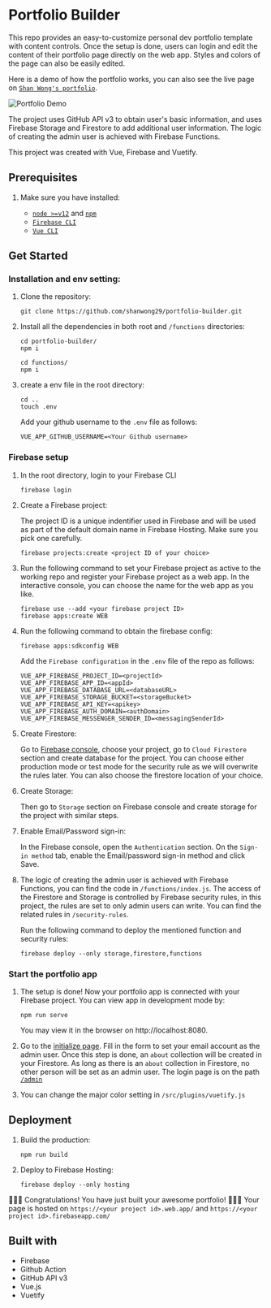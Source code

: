 # Portfolio Builder

This repo provides an easy-to-customize personal dev portfolio template with content controls. Once the setup is done, users can login and edit the content of their portfolio page directly on the web app. Styles and colors of the page can also be easily edited.

Here is a demo of how the portfolio works, you can also see the live page on [`Shan Wong's portfolio`](https://shanwong.web.app/).

![Portfolio Demo](/portfolio.gif)

The project uses GitHub API v3 to obtain user's basic information, and uses Firebase Storage and Firestore to add additional user information. The logic of creating the admin user is achieved with Firebase Functions.

This project was created with Vue, Firebase and Vuetify.

## Prerequisites

1. Make sure you have installed:

   - [`node >=v12`](https://nodejs.org/en/download/) and [`npm`](https://www.npmjs.com/get-npm)
   - [`Firebase CLI`](https://firebase.google.com/docs/cli)
   - [`Vue CLI`](https://cli.vuejs.org/)

## Get Started

### Installation and env setting:

1. Clone the repository:

   ```
   git clone https://github.com/shanwong29/portfolio-builder.git
   ```

2. Install all the dependencies in both root and `/functions` directories:

   ```
   cd portfolio-builder/
   npm i
   ```

   ```
   cd functions/
   npm i
   ```

3. create a env file in the root directory:

   ```
   cd ..
   touch .env
   ```

   Add your github username to the `.env` file as follows:

   ```
   VUE_APP_GITHUB_USERNAME=<Your Github username>
   ```

### Firebase setup

1. In the root directory, login to your Firebase CLI

   ```
   firebase login
   ```

2. Create a Firebase project:

   The project ID is a unique indentifier used in Firebase and will be used as part of the default domain name in Firebase Hosting. Make sure you pick one carefully.

   ```
   firebase projects:create <project ID of your choice>
   ```

3. Run the following command to set your Firebase project as active to the working repo and register your Firebase project as a web app. In the interactive console, you can choose the name for the web app as you like.

   ```
   firebase use --add <your firebase project ID>
   firebase apps:create WEB
   ```

4. Run the following command to obtain the firebase config:

   ```
   firebase apps:sdkconfig WEB
   ```

   Add the `Firebase configuration` in the `.env` file of the repo as follows:

   ```
   VUE_APP_FIREBASE_PROJECT_ID=<projectId>
   VUE_APP_FIREBASE_APP_ID=<appId>
   VUE_APP_FIREBASE_DATABASE_URL=<databaseURL>
   VUE_APP_FIREBASE_STORAGE_BUCKET=<storageBucket>
   VUE_APP_FIREBASE_API_KEY=<apikey>
   VUE_APP_FIREBASE_AUTH_DOMAIN=<authDomain>
   VUE_APP_FIREBASE_MESSENGER_SENDER_ID=<messagingSenderId>
   ```

5) Create Firestore:

   Go to [Firebase console](https://console.firebase.google.com/), choose your project, go to `Cloud Firestore` section and create database for the project. You can choose either production mode or test mode for the security rule as we will overwrite the rules later. You can also choose the firestore location of your choice.

6) Create Storage:

   Then go to `Storage` section on Firebase console and create storage for the project with similar steps.

7) Enable Email/Password sign-in:

   In the Firebase console, open the `Authentication` section.
   On the `Sign-in method` tab, enable the Email/password sign-in method and click Save.

8) The logic of creating the admin user is achieved with Firebase Functions, you can find the code in `/functions/index.js`. The access of the Firestore and Storage is controlled by Firebase security rules, in this project, the rules are set to only admin users can write. You can find the related rules in `/security-rules`.

   Run the following command to deploy the mentioned function and security rules:

   ```
   firebase deploy --only storage,firestore,functions
   ```

### Start the portfolio app

1. The setup is done! Now your portfolio app is connected with your Firebase project. You can view app in development mode by:

   ```
   npm run serve
   ```

   You may view it in the browser on http://localhost:8080.

2. Go to the [initialize page](http://localhost:8080/initial). Fill in the form to set your email account as the admin user. Once this step is done, an `about` collection will be created in your Firestore. As long as there is an `about` collection in Firestore, no other person will be set as an admin user. The login page is on the path [`/admin`](http://localhost:8080/admin)

3. You can change the major color setting in `/src/plugins/vuetify.js`

## Deployment

1. Build the production:

   ```
   npm run build
   ```

2. Deploy to Firebase Hosting:

   ```
   firebase deploy --only hosting
   ```

:tada::tada::tada: Congratulations! You have just built your awesome portfolio! :tada::tada::tada: Your page is hosted on `https://<your project id>.web.app/` and `https://<your project id>.firebaseapp.com/`

## Built with

- Firebase
- Github Action
- GitHub API v3
- Vue.js
- Vuetify
